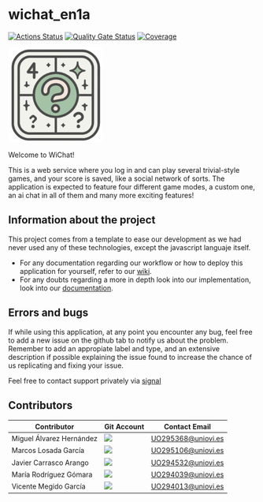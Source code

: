 # wichat_en1a

[![Actions Status](https://github.com/arquisoft/wichat_en1a/workflows/CI%20for%20wichat_en1a/badge.svg)](https://github.com/arquisoft/wichat_en1a/actions)
[![Quality Gate Status](https://sonarcloud.io/api/project_badges/measure?project=Arquisoft_wichat_en1a&metric=alert_status)](https://sonarcloud.io/summary/new_code?id=Arquisoft_wichat_en1a)
[![Coverage](https://sonarcloud.io/api/project_badges/measure?project=Arquisoft_wichat_en1a&metric=coverage)](https://sonarcloud.io/summary/new_code?id=Arquisoft_wichat_en1a)

![Logo](webapp/public/android-chrome-192x192.png)

Welcome to WiChat!

This is a web service where you log in and can play several trivial-style games, and your score is saved, like a social network of sorts.
The application is expected to feature four different game modes, a custom one, an ai chat in all of them and many more exciting features!

## Information about the project
This project comes from a template to ease our development as we had never used any of these technologies, except the javascript languaje itself.
- For any documentation regarding our workflow or how to deploy this application for yourself, refer to our [wiki](https://github.com/Arquisoft/wichat_en1a/wiki).
- For any doubts regarding a more in depth look into our implementation, look into our [documentation](https://arquisoft.github.io/wichat_en1a/).

## Errors and bugs
If while using this application, at any point you encounter any bug, feel free to add a new issue on the github tab to notify us about the problem.
Remember to add an appropiate label and type, and an extensive description if possible explaining the issue found to increase the chance of us replicating and fixing your issue.

Feel free to contact support privately via [signal](https://signal.me/#eu/-gnbaFEXeBNhNFGqMfudDoDDlm3wNsL8Lp9-wxskdujg7n359tNPd4hCf2Tyb5wC)

## Contributors
Contributor | Git Account | Contact Email
-- | -- | --
Miguel Álvarez Hernández | <a href="https://github.com/MiguelAlvarezHernandez"><img src="https://img.shields.io/badge/Miguel_Alvarez-red"></a> | UO295368@uniovi.es
Marcos Losada García | <a href="https://github.com/losadgm"><img src="https://img.shields.io/badge/Marcos_Losada-purple"></a> | UO295106@uniovi.es 
Javier Carrasco Arango | <a href="https://github.com/Slavencer"><img src="https://img.shields.io/badge/Javier_Carrasco-green"></a> | UO294532@uniovi.es
María Rodríguez Gómara| <a href="https://github.com/uo294039"><img src="https://img.shields.io/badge/María_Rodríguez-blue"></a> | UO294039@uniovi.es
Vicente Megido García | <a href="https://github.com/uo294013"><img src="https://img.shields.io/badge/Vicente_Megido-white"></a> | UO294013@uniovi.es
